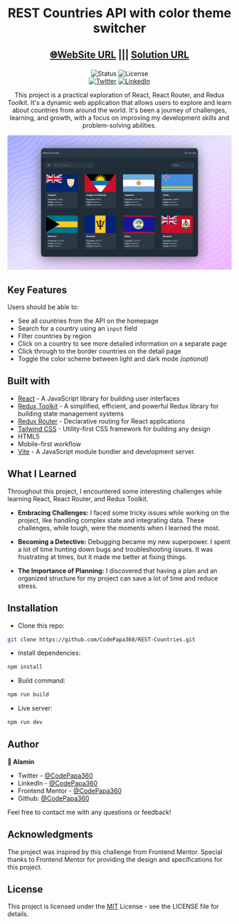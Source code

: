 <h1 align="center">REST Countries API with color theme switcher</h1>

<h2 align="center">

[🌐WebSite URL](https://rest-countries-codepapa.vercel.app) ||| [Solution URL](https://www.frontendmentor.io/solutions/rest-countries-api-w-reactjs-and-tailwind-css-4lwikHyhjW)

</h2>

<!-- Badges -->
<div align="center">

<img src="https://img.shields.io/badge/Status-Completed-success?style=flat" alt="Status" />

<!-- Liceensee -->
<img src="https://img.shields.io/badge/License-MIT-blue?style=flat" alt="License" />

<br/>
<a href='https://www.twitter.com/CodePapa360' target="_blank"><img alt='Twitter' src='https://img.shields.io/badge/@CodePapa360-100000?style=for-the-badge&logo=Twitter&logoColor=00C9F7&labelColor=3F3F3F&color=0092FA'/></a>
<a href='https://www.linkedin.com/in/codepapa360' target="_blank"><img alt='LinkedIn' src='https://img.shields.io/badge/@CodePapa360-100000?style=for-the-badge&logo=LinkedIn&logoColor=00a0dc&labelColor=2F2F2F&color=0077b5'/></a>

</div>

<!-- Brief -->
<p align="center">
This project is a practical exploration of React, React Router, and Redux Toolkit. It's a dynamic web application that allows users to explore and learn about countries from around the world. It's been a journey of challenges, learning, and growth, with a focus on improving my development skills and problem-solving abilities.
</p>

<!-- Screenshot -->
<a align="center" href="https://rest-countries-codepapa.vercel.app">

![Screenshot](./public/thumbnail-preview.png)

</a>

## Key Features

Users should be able to:

- See all countries from the API on the homepage
- Search for a country using an `input` field
- Filter countries by region
- Click on a country to see more detailed information on a separate page
- Click through to the border countries on the detail page
- Toggle the color scheme between light and dark mode _(optional)_

## Built with

- [React](https://reactjs.org) - A JavaScript library for building user interfaces
- [Redux Toolkit](https://redux-toolkit.js.org) - A simplified, efficient, and powerful Redux library for building state management systems
- [Redux Router](https://reactrouter.com/en/main) - Declarative routing for React applications
- [Tailwind CSS](https://tailwindcss.com) - Utility-first CSS framework for building any design
- HTML5
- Mobile-first workflow
- [Vite](https://vitejs.dev/) - A JavaScript module bundler and development server.

## What I Learned

Throughout this project, I encountered some interesting challenges while learning React, React Router, and Redux Toolkit.

- **Embracing Challenges:** I faced some tricky issues while working on the project, like handling complex state and integrating data. These challenges, while tough, were the moments when I learned the most.

- **Becoming a Detective:** Debugging became my new superpower. I spent a lot of time hunting down bugs and troubleshooting issues. It was frustrating at times, but it made me better at fixing things.

- **The Importance of Planning:** I discovered that having a plan and an organized structure for my project can save a lot of time and reduce stress.

## Installation

- Clone this repo:

```sh
git clone https://github.com/CodePapa360/REST-Countries.git
```

- Install dependencies:

```sh
npm install
```

- Build command:

```sh
npm run build
```

- Live server:

```sh
npm run dev
```

## Author

<b>👤 Alamin</b>

- Twitter - [@CodePapa360](https://www.twitter.com/CodePapa360)
- LinkedIn - [@CodePapa360](https://www.linkedin.com/in/codepapa360)
- Frontend Mentor - [@CodePapa360](https://www.frontendmentor.io/profile/CodePapa360)
- Github: [@CodePapa360](https://github.com/codepapa360)

Feel free to contact me with any questions or feedback!

## Acknowledgments

The project was inspired by this challenge from Frontend Mentor. Special thanks to Frontend Mentor for providing the design and specifications for this project.

## License

This project is licensed under the [MIT](./LICENSE.md) License - see the LICENSE file for details.
